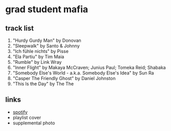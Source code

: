 # grad student mafia

## track list

1. "Hurdy Gurdy Man" by Donovan
2. "Sleepwalk" by Santo & Johnny
3. "Ich fühle nichts" by Pisse
4. "Ela Partiu" by Tim Maia
5. "Rumble" by Link Wray
6. "Inner Flight" by Makaya McCraven; Junius Paul; Tomeka Reid; Shabaka
7. "Somebody Else's World - a.k.a. Somebody Else's Idea" by Sun Ra
8. "Casper The Friendly Ghost" by Daniel Johnston
9. "This Is the Day" by The The

## links

- [spotify](https://open.spotify.com/playlist/1cAdVnBDKmFzwKIfAX3veZ)
- playlist cover
- supplemental photo
